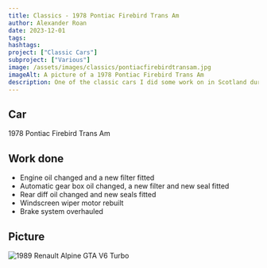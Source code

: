 ```yaml
---
title: Classics - 1978 Pontiac Firebird Trans Am
author: Alexander Roan
date: 2023-12-01
tags: 
hashtags:
project: ["Classic Cars"]
subproject: ["Various"]
image: /assets/images/classics/pontiacfirebirdtransam.jpg
imageAlt: A picture of a 1978 Pontiac Firebird Trans Am
description: One of the classic cars I did some work on in Scotland during COVID. This is a 1978 Pontiac Firebird Trans Am.
---
```


## Car

1978 Pontiac Firebird Trans Am

## Work done

- Engine oil changed and a new filter fitted
- Automatic gear box oil changed, a new filter and new seal fitted
- Rear diff oil changed and new seals fitted
- Windscreen wiper motor rebuilt
- Brake system overhauled

## Picture

![1989 Renault Alpine GTA V6 Turbo](/assets/images/classics/pontiacfirebirdtransam.jpg)
